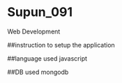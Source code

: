# Supun_091
Web Development

##instruction to setup the application

##language used 
javascript

##DB used
mongodb

